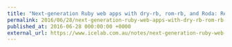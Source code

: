 ```yaml
---
title: "Next-generation Ruby web apps with dry-rb, rom-rb, and Roda: RedDotRubyConf 2016"
permalink: 2016/06/28/next-generation-ruby-web-apps-with-dry-rb-rom-rb-and-roda-reddotrubyconf-2016
published_at: 2016-06-28 000:00:00 +0000
external_url: https://www.icelab.com.au/notes/next-generation-ruby-web-apps-with-dry-rb-rom-rb-and-roda-reddotrubyconf-2016
---
```

